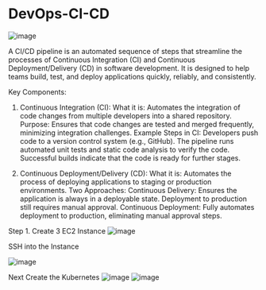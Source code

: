 # DevOps-CI-CD

![image](https://github.com/user-attachments/assets/88790539-a4b7-4084-b1d8-f58f7271e1ee)

A CI/CD pipeline is an automated sequence of steps that streamline the processes of Continuous Integration (CI) and Continuous Deployment/Delivery (CD) in software development. It is designed to help teams build, test, and deploy applications quickly, reliably, and consistently.

Key Components:
1. Continuous Integration (CI):
What it is: Automates the integration of code changes from multiple developers into a shared repository.
Purpose: Ensures that code changes are tested and merged frequently, minimizing integration challenges.
Example Steps in CI:
Developers push code to a version control system (e.g., GitHub).
The pipeline runs automated unit tests and static code analysis to verify the code.
Successful builds indicate that the code is ready for further stages.

2. Continuous Deployment/Delivery (CD):
What it is: Automates the process of deploying applications to staging or production environments.
Two Approaches:
Continuous Delivery: Ensures the application is always in a deployable state. Deployment to production still requires manual approval.
Continuous Deployment: Fully automates deployment to production, eliminating manual approval steps.

Step 1.  Create 3 EC2 Instance
![image](https://github.com/user-attachments/assets/02344fb0-167e-4a0e-a3ac-c2e1a57f2861)

SSH into the Instance


![image](https://github.com/user-attachments/assets/f613e1b3-310f-4cab-9121-750c14ecfa25)

Next Create the Kubernetes
![image](https://github.com/user-attachments/assets/78690ae3-3077-493d-b5fd-c11033eee2f6)
![image](https://github.com/user-attachments/assets/ecc2ce21-1de6-4255-ba2e-b77ffd6e9b97)


